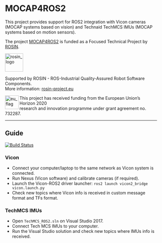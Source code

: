 # MOCAP4ROS2

This project provides support for ROS2 integration with Vicon cameras (MOCAP systems based on vision) and Technaid TechMCS IMUs (MOCAP systems based on motion sensors).

The project [MOCAP4ROS2](https://rosin-project.eu/ftp/mocap4ros2) is funded as a Focused Technical Project by [ROSIN](http://rosin-project.eu/).


<a href="http://rosin-project.eu">
  <img src="http://rosin-project.eu/wp-content/uploads/rosin_ack_logo_wide.png"
       alt="rosin_logo" height="60" >
</a>

Supported by ROSIN - ROS-Industrial Quality-Assured Robot Software Components.  
More information: <a href="http://rosin-project.eu">rosin-project.eu</a>

<img src="http://rosin-project.eu/wp-content/uploads/rosin_eu_flag.jpg"
     alt="eu_flag" height="45" align="left" >  

This project has received funding from the European Union’s Horizon 2020  
research and innovation programme under grant agreement no. 732287.

***

## Guide

[![Build Status](https://travis-ci.com/IntelligentRoboticsLabs/MOCAP4ROS2.svg?branch=master)](https://travis-ci.com/IntelligentRoboticsLabs/MOCAP4ROS2)

### Vicon

- Connect your computer/laptop to the same network as Vicon system is connected.
- Run Nexus (Vicon software) and calibrate cameras (if required).
- Launch the Vicon-ROS2 driver launcher: `ros2 launch vicon2_bridge vicon.launch.py`
- Check new topics where Vicon info is received in custom message format and TFs format.

### TechMCS IMUs

- Open `TechMCS_ROS2.sln` on Visual Studio 2017.
- Connect Tech MCS IMUs to your computer.
- Run the Visual Studio solution and check new topics where IMUs info is received.
